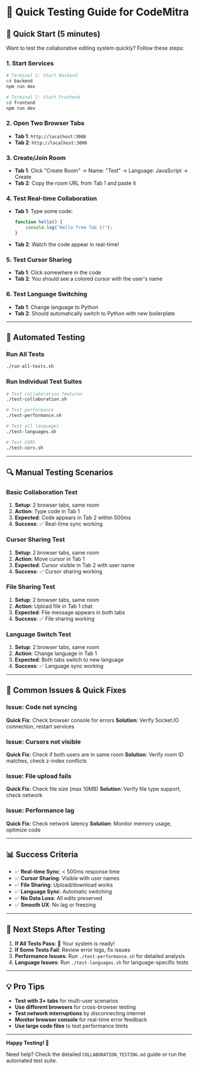 # 🚀 Quick Testing Guide for CodeMitra

## 🎯 Quick Start (5 minutes)

Want to test the collaborative editing system quickly? Follow these steps:

### 1. Start Services
```bash
# Terminal 1: Start Backend
cd backend
npm run dev

# Terminal 2: Start Frontend  
cd frontend
npm run dev
```

### 2. Open Two Browser Tabs
- **Tab 1**: `http://localhost:3000`
- **Tab 2**: `http://localhost:3000`

### 3. Create/Join Room
- **Tab 1**: Click "Create Room" → Name: "Test" → Language: JavaScript → Create
- **Tab 2**: Copy the room URL from Tab 1 and paste it

### 4. Test Real-time Collaboration
- **Tab 1**: Type some code:
  ```javascript
  function hello() {
      console.log("Hello from Tab 1!");
  }
  ```
- **Tab 2**: Watch the code appear in real-time!

### 5. Test Cursor Sharing
- **Tab 1**: Click somewhere in the code
- **Tab 2**: You should see a colored cursor with the user's name

### 6. Test Language Switching
- **Tab 1**: Change language to Python
- **Tab 2**: Should automatically switch to Python with new boilerplate

---

## 🧪 Automated Testing

### Run All Tests
```bash
./run-all-tests.sh
```

### Run Individual Test Suites
```bash
# Test collaboration features
./test-collaboration.sh

# Test performance
./test-performance.sh

# Test all languages
./test-languages.sh

# Test CORS
./test-cors.sh
```

---

## 🔍 Manual Testing Scenarios

### Basic Collaboration Test
1. **Setup**: 2 browser tabs, same room
2. **Action**: Type code in Tab 1
3. **Expected**: Code appears in Tab 2 within 500ms
4. **Success**: ✅ Real-time sync working

### Cursor Sharing Test
1. **Setup**: 2 browser tabs, same room
2. **Action**: Move cursor in Tab 1
3. **Expected**: Cursor visible in Tab 2 with user name
4. **Success**: ✅ Cursor sharing working

### File Sharing Test
1. **Setup**: 2 browser tabs, same room
2. **Action**: Upload file in Tab 1 chat
3. **Expected**: File message appears in both tabs
4. **Success**: ✅ File sharing working

### Language Switch Test
1. **Setup**: 2 browser tabs, same room
2. **Action**: Change language in Tab 1
3. **Expected**: Both tabs switch to new language
4. **Success**: ✅ Language sync working

---

## 🐛 Common Issues & Quick Fixes

### Issue: Code not syncing
**Quick Fix**: Check browser console for errors
**Solution**: Verify Socket.IO connection, restart services

### Issue: Cursors not visible
**Quick Fix**: Check if both users are in same room
**Solution**: Verify room ID matches, check z-index conflicts

### Issue: File upload fails
**Quick Fix**: Check file size (max 10MB)
**Solution**: Verify file type support, check network

### Issue: Performance lag
**Quick Fix**: Check network latency
**Solution**: Monitor memory usage, optimize code

---

## 📊 Success Criteria

- ✅ **Real-time Sync**: < 500ms response time
- ✅ **Cursor Sharing**: Visible with user names
- ✅ **File Sharing**: Upload/download works
- ✅ **Language Sync**: Automatic switching
- ✅ **No Data Loss**: All edits preserved
- ✅ **Smooth UX**: No lag or freezing

---

## 🚀 Next Steps After Testing

1. **If All Tests Pass**: 🎉 Your system is ready!
2. **If Some Tests Fail**: Review error logs, fix issues
3. **Performance Issues**: Run `./test-performance.sh` for detailed analysis
4. **Language Issues**: Run `./test-languages.sh` for language-specific tests

---

## 💡 Pro Tips

- **Test with 3+ tabs** for multi-user scenarios
- **Use different browsers** for cross-browser testing
- **Test network interruptions** by disconnecting internet
- **Monitor browser console** for real-time error feedback
- **Use large code files** to test performance limits

---

**Happy Testing! 🎉**

Need help? Check the detailed `COLLABORATION_TESTING.md` guide or run the automated test suite.
